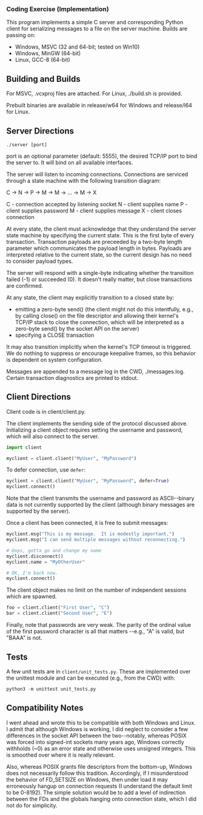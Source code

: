 ### Coding Exercise (Implementation)

This program implements a simple C server and corresponding Python client for
serializing messages to a file on the server machine.  Builds are passing on:
 * Windows, MSVC (32 and 64-bit; tested on Win10)
 * Windows, MinGW (64-bit)
 * Linux,   GCC-8 (64-bit)


## Building and Builds

For MSVC, .vcxproj files are attached.
For Linux, ./build.sh is provided.

Prebuilt binaries are available in release/w64 for Windows and release/l64 for
Linux.


## Server Directions 

`./server [port]`

port is an optional parameter (default: 5555), the desired TCP/IP port to bind
the server to.  It will bind on all available interfaces.

The server will listen to incoming connections.  Connections are serviced
through a state machine with the following transition diagram:

  C -> N -> P -> M -> M -> ... -> M -> X

  C - connection accepted by listening socket
  N - client supplies name
  P - client supplies password
  M - client supplies message
  X - client closes connection

At every state, the client must acknowledge that they understand the server
state machine by specifying the current state.  This is the first byte of every
transaction. Transaction payloads are preceeded by a two-byte length parameter
which communicates the payload length in bytes.  Payloads are interpreted
relative to the current state, so the current design has no need to consider
payload types.

The server will respond with a single-byte indicating whether the transition
failed (-1) or succeeded (0).  It doesn't really matter, but close transactions
are confirmed.

At any state, the client may explicitly transition to a closed state by:
 * emitting a zero-byte send() (the client might not do this intentfully, e.g.,
   by calling close() on the file descriptor and allowing their kernel's TCP/IP
   stack to close the connection, which will be interpreted as a zero-byte
   send() by the socket API on the server)
 * specifying a CLOSE transaction

It may also transition implicitly when the kernel's TCP timeout is triggered.
We do nothing to suppress or encourage keepalive frames, so this behavior is
dependent on system configuration.

Messages are appended to a message log in the CWD, ./messages.log.  Certain
transaction diagnostics are printed to stdout.


## Client Directions 

Client code is in client/client.py.

The client implements the sending side of the protocol discussed above.
Initializing a client object requires setting the username and password, which
will also connect to the server.

```python
import client

myclient = client.client("MyUser", "MyPassword")

```

To defer connection, use `defer`:
```python
myclient = client.client("MyUser", "MyPassword", defer=True)
myclient.connect()
```

Note that the client transmits the username and password as ASCII--binary data
is not currently supported by the client (although binary messages are supported
by the server).

Once a client has been connected, it is free to submit messages:
```python
myclient.msg("This is my message.  It is modestly important.")
myclient.msg("I can send multiple messages without reconnecting.")

# Oops, gotta go and change my name
myclient.disconnect()
myclient.name = "MyOtherUser"

# OK, I'm back now.
myclient.connect()
```

The client object makes no limit on the number of independent sessions which are
spawned.
```python
foo = client.client("First User", "C")
bar = client.client("Second User", "E")
```

Finally, note that passwords are very weak.  The parity of the ordinal value of
the first password character is all that matters --e.g., "A" is valid, but
"BAAA" is not.


## Tests

A few unit tests are in `client/unit_tests.py`.  These are implemented over the
unittest module and can be executed (e.g., from the CWD) with:

```python
python3 -m unittest unit_tests.py
```


## Compatibility Notes

I went ahead and wrote this to be compatible with both Windows and Linux.  I
admit that although Windows is working, I did neglect to consider a few
differences in the socket API between the two--notably, whereas POSIX was
forced into signed-int sockets many years ago, Windows correctly withholds (~0)
as an error state and otherwise uses unsigned integers.  This is smoothed over
where it is really relevant.

Also, whereas POSIX grants file descriptors from the bottom-up, Windows does
not necessarily follow this tradition.  Accordingly, if I misunderstood the
behavior of FD_SETSIZE on Windows, then under load it may erroneously hangup
on connection requests (I understand the default limit to be 0-8192).  The
simple solution would be to add a level of indirection between the FDs and
the globals hanging onto connection state, which I did not do for simplicity.
